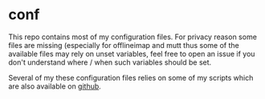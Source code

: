 conf
====

This repo contains most of my configuration files. For privacy reason some
files are missing (especially for offlineimap and mutt thus some of the
available files may rely on unset variables, feel free to open an issue if you
don't understand where / when such variables should be set.

Several of my these configuration files relies on some of my scripts which are
also available on [github](https://github.com/dbeniamine/scripts).
